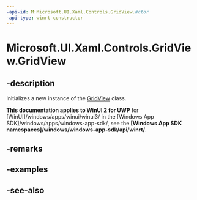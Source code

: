 ```yaml
---
-api-id: M:Microsoft.UI.Xaml.Controls.GridView.#ctor
-api-type: winrt constructor
---
```


<!-- Method syntax
public GridView()
-->

# Microsoft.UI.Xaml.Controls.GridView.GridView

## -description
Initializes a new instance of the [GridView](gridview.md) class.

**This documentation applies to WinUI 2 for UWP** for [WinUI]/windows/apps/winui/winui3/ in the [Windows App SDK]/windows/apps/windows-app-sdk/, see the **[Windows App SDK namespaces]/windows/windows-app-sdk/api/winrt/**.

## -remarks

## -examples

## -see-also
